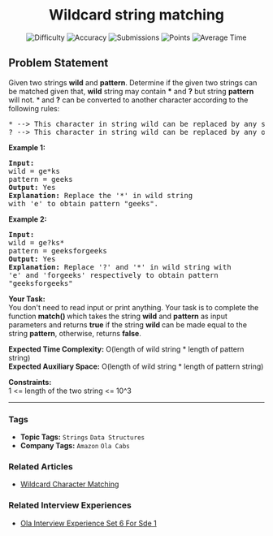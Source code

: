 <h1 align="center">Wildcard string matching</h1>

<p align="center">
  <img alt="Difficulty" title="Difficulty" src="https://custom-icon-badges.demolab.com/badge/Difficulty: Hard-1F222E?style=for-the-badge&logoColor=white&logo=fire"/>
  <img alt="Accuracy" title="Accuracy" src="https://custom-icon-badges.demolab.com/badge/Accuracy: 23.88%25-1F222E?style=for-the-badge&logoColor=white&logo=target"/>
  <img alt="Submissions" title="Submissions" src="https://custom-icon-badges.demolab.com/badge/Submissions: 64K+-1F222E?style=for-the-badge&logoColor=white&logo=repo"/>
  <img alt="Points" title="Points" src="https://custom-icon-badges.demolab.com/badge/Points: 8-1F222E?style=for-the-badge&logoColor=white&logo=award"/>
  <img alt="Average Time" title="Average Time" src="https://custom-icon-badges.demolab.com/badge/Average%20Time: 25m-1F222E?style=for-the-badge&logoColor=white&logo=clock"/>
</p>

## Problem Statement

Given two strings <b>wild</b> and <b>pattern</b>. Determine if the given two strings can be matched given that, <b>wil</b><b>d</b> string may contain <b>*</b> and <b>?</b> but string <b>pattern </b>will not. *<b> </b>and <b>?</b> can be converted to another character according to the following rules:

<pre>* --> This character in string wild can be replaced by any sequence of characters, it can also be replaced by an empty string.
? --> This character in string wild can be replaced by any one character.</pre>

<b>Example 1:</b>

<pre><b>Input: <br></b>wild = ge*ks<br>pattern = geeks
<b>Output: </b>Yes
<b>Explanation:</b> Replace the '*' in wild string 
with 'e' to obtain pattern "geeks".</pre>

<b>Example 2:</b>

<pre><b>Input: <br></b>wild =<b> </b>ge?ks*<br>pattern = geeksforgeeks
<b>Output:</b> Yes
<b>Explanation:</b> Replace '?' and '*' in wild string with
'e' and 'forgeeks' respectively to obtain pattern 
"geeksforgeeks"
</pre>

<b>Your Task:</b><br>You don't need to read input or print anything. Your task is to complete the function <b>match() </b>which takes<b> </b>the string <b>wild</b> and <b>pattern</b> as input parameters and returns <b>true</b> if the string <b>wild </b>can be made equal to the string <b>pattern</b>, otherwise, returns <b>false</b>.

<b>Expected Time Complexity:</b> O(length of wild string * length of pattern string)<br><b>Expected Auxiliary Space:</b> O(length of wild string * length of pattern string)

<b>Constraints:</b><br>1 <= length of the two string <= 10^3


<hr>

### Tags
- **Topic Tags:** `Strings` `Data Structures`
- **Company Tags:** `Amazon` `Ola Cabs`

### Related Articles
- [Wildcard Character Matching](https://www.geeksforgeeks.org/wildcard-character-matching/)

### Related Interview Experiences
- [Ola Interview Experience Set 6 For Sde 1](https://www.geeksforgeeks.org/ola-interview-experience-set-6-for-sde-1/)
